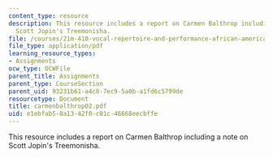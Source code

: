 ```yaml
---
content_type: resource
description: This resource includes a report on Carmen Balthrop including a note on
  Scott Jopin's Treemonisha.
file: /courses/21m-410-vocal-repertoire-and-performance-african-american-composers-spring-2005/e1ebfab50a1342f0c01c46668eecbffe_carmenbalthrop02.pdf
file_type: application/pdf
learning_resource_types:
- Assignments
ocw_type: OCWFile
parent_title: Assignments
parent_type: CourseSection
parent_uid: 93231b61-a4c0-7ec9-5a0b-a1fd6c5799de
resourcetype: Document
title: carmenbalthrop02.pdf
uid: e1ebfab5-0a13-42f0-c01c-46668eecbffe
---
```

This resource includes a report on Carmen Balthrop including a note on Scott Jopin's Treemonisha.

